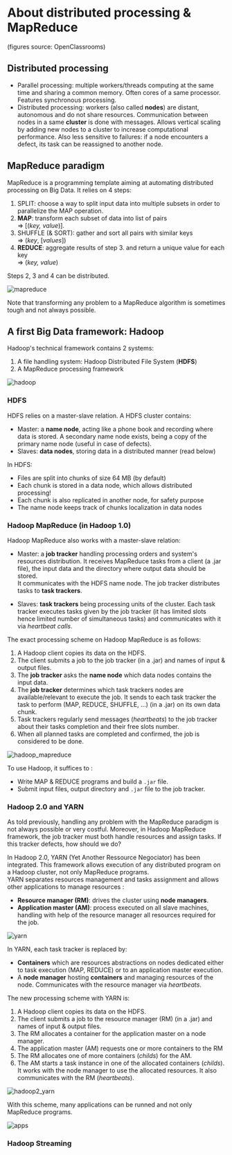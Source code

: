 # About distributed processing & MapReduce 
(figures source: OpenClassrooms)

## Distributed processing

- Parallel processing: multiple workers/threads computing at the same time and sharing a common memory. Often cores of a same processor. Features synchronous processing.
- Distributed processing: workers (also called **nodes**) are distant, autonomous and do not share resources. Communication between nodes in a same **cluster** is done with messages. Allows vertical scaling by adding new nodes to a cluster to increase computational performance. Also less sensitive to failures: if a node encounters a defect, its task can be reassigned to another node.

## MapReduce paradigm

MapReduce is a programming template aiming at automating distributed processing on Big Data. It relies on 4 steps: 
1. SPLIT: choose a way to split input data into multiple subsets in order to parallelize the MAP operation.
2. **MAP**: transform each subset of data into list of pairs  
=> [(*key, value*)].
3. SHUFFLE (& SORT): gather and sort all pairs with similar keys  
=> (*key*, [*values*])
4. **REDUCE**: aggregate results of step 3. and return a unique value for each key  
=> (*key, value*)

Steps 2, 3 and 4 can be distributed.

![mapreduce](https://user.oc-static.com/upload/2017/03/21/14900935617221_Diapositive07.jpeg)

Note that transforming any problem to a MapReduce algorithm is sometimes tough and not always possible.

## A first Big Data framework: Hadoop

Hadoop's technical framework contains 2 systems: 
1. A file handling system: Hadoop Distributed File System (**HDFS**)
2. A MapReduce processing framework

![hadoop](https://user.oc-static.com/upload/2017/03/21/149009497754_Diapositive4Hadoop.jpeg)

### HDFS
HDFS relies on a master-slave relation. A HDFS cluster contains:
- Master: a **name node**, acting like a phone book and recording where data is stored. A secondary name node exists, being a copy of the primary name node (useful in case of defects).  
- Slaves: **data nodes**, storing data in a distributed manner (read below)

In HDFS: 
- Files are split into chunks of size 64 MB (by default)
- Each chunk is stored in a data node, which allows distributed processing!
- Each chunk is also replicated in another node, for safety purpose
- The name node keeps track of chunks localization in data nodes


### Hadoop MapReduce (in Hadoop 1.0)
Hadoop MapReduce also works with a master-slave relation:
- Master: a **job tracker** handling processing orders and system's resources distribution. It receives MapReduce tasks from a client (a .jar file), the input data and the directory where output data should be stored.  
It communicates with the HDFS name node. The job tracker distributes tasks to **task trackers**.  

- Slaves: **task trackers** being processing units of the cluster. Each task tracker executes tasks given by the job tracker (it has limited slots hence limited number of simultaneous tasks) and communicates with it via *heartbeat calls*.  

The exact processing scheme on Hadoop MapReduce is as follows:
1. A Hadoop client copies its data on the HDFS.
2. The client submits a job to the job tracker (in a .jar) and names of input & output files.
3. The **job tracker**  asks the **name node** which data nodes contains the input data.
4. The **job tracker** determines which task trackers nodes are available/relevant to execute the job. It sends to each task tracker the task to perform (MAP, REDUCE, SHUFFLE, ...)  (in a .jar) on its own data chunk.
5. Task trackers regularly send messages (*heartbeats*) to the job tracker about their tasks completion and their free slots number.
6. When all planned tasks are completed and confirmed, the job is considered to be done.

![hadoop_mapreduce](https://user.oc-static.com/upload/2017/03/21/14900952407238_Diapositive5Hadoop.jpeg)

To use Hadoop, it suffices to :
- Write MAP & REDUCE programs and build a `.jar` file.
- Submit input files, output directory and `.jar` file to the job tracker.

### Hadoop 2.0 and YARN
As told previously, handling any problem with the MapReduce paradigm is not always possible or very costful. Moreover, in Hadoop MapReduce framework, the job tracker must both handle resources and assign tasks. If this tracker defects, how should we do?  

In Hadoop 2.0, YARN (Yet Another Ressource Negociator) has been integrated. This  framework allows execution of any distributed program on a Hadoop cluster, not only MapReduce programs.  
YARN separates resources management and tasks assignment and allows other applications to manage resources :
- **Resource manager (RM)**: drives the cluster using **node managers**.
- **Application master (AM)**: process executed on all slave machines, handling with help of the resource manager all resources required for the job.

![yarn](https://user.oc-static.com/upload/2017/03/21/14900953273661_Hadoop_withYarn.png)

In YARN, each task tracker is replaced by:
- **Containers** which are resources abstractions on nodes dedicated either to task execution (MAP, REDUCE) or to an application master execution.
-  A **node manager** hosting  **containers** and managing resources of the node. Communicates with the resource manager via *heartbeats*.

The new processing scheme with YARN is:
1. A Hadoop client copies its data on the HDFS.
2. The client submits a job to the resource manager (RM) (in a .jar) and names of input & output files.
3. The RM allocates a container for the application master on a node manager.
4. The application master (AM) requests one or more containers to the RM
5. The RM allocates one of more containers (*childs*) for the AM.
6. The AM starts a task instance in one of the allocated containers (*childs*). It works with the node manager to use the allocated resources. It also communicates with the RM (*heartbeats*).

![hadoop2_yarn](https://user.oc-static.com/upload/2017/03/21/14900954970947_DiapositiveYarnSchemaExecution.jpeg)

With this scheme, many applications can be runned and not only MapReduce programs.

![apps](https://user.oc-static.com/upload/2017/03/21/1490095525726_Yarnapplications.jpeg)


### Hadoop Streaming
